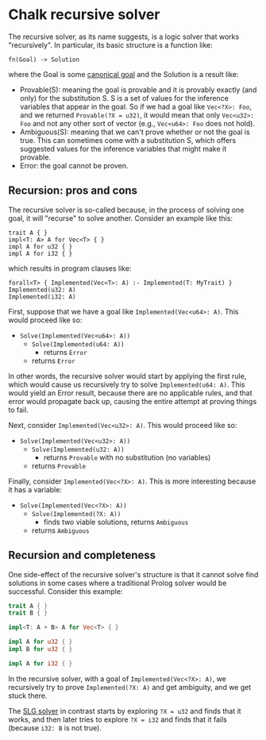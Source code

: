 # Chalk recursive solver

The recursive solver, as its name suggests, is a logic solver that works
"recursively". In particular, its basic structure is a function like:

```rust,ignore
fn(Goal) -> Solution
```

where the Goal is some [canonical goal](./canonical_queries.md) and
the Solution is a result like:

* Provable(S): meaning the goal is provable and it is provably exactly (and
  only) for the substitution S. S is a set of values for the inference variables
  that appear in the goal. So if we had a goal like `Vec<?X>: Foo`, and we
  returned `Provable(?X = u32)`, it would mean that only `Vec<u32>: Foo` and not
  any other sort of vector (e.g., `Vec<u64>: Foo` does not hold).
* Ambiguous(S): meaning that we can't prove whether or not the goal is true.
  This can sometimes come with a substitution S, which offers suggested values
  for the inference variables that might make it provable.
* Error: the goal cannot be proven.

## Recursion: pros and cons

The recursive solver is so-called because, in the process of solving one goal,
it will "recurse" to solve another. Consider an example like this:

```rust,ignore
trait A { }
impl<T: A> A for Vec<T> { }
impl A for u32 { }
impl A for i32 { }
```

which results in program clauses like:

```notrust
forall<T> { Implemented(Vec<T>: A) :- Implemented(T: MyTrait) }
Implemented(u32: A)
Implemented(i32: A)
```

First, suppose that we have a goal like `Implemented(Vec<u64>: A)`. This would
proceed like so:

* `Solve(Implemented(Vec<u64>: A))`
    * `Solve(Implemented(u64: A))`
        * returns `Error`
    * returns `Error`

In other words, the recursive solver would start by applying the first rule,
which would cause us recursively try to solve `Implemented(u64: A)`. This would
yield an Error result, because there are no applicable rules, and that error
would propagate back up, causing the entire attempt at proving things to fail.

Next, consider `Implemented(Vec<u32>: A)`. This would proceed like so:

* `Solve(Implemented(Vec<u32>: A))`
    * `Solve(Implemented(u32: A))`
        * returns `Provable` with no substitution (no variables)
    * returns `Provable`

Finally, consider `Implemented(Vec<?X>: A)`. This is more interesting because it
has a variable:

* `Solve(Implemented(Vec<?X>: A))`
    * `Solve(Implemented(?X: A))`
        * finds two viable solutions, returns `Ambiguous`
    * returns `Ambiguous`

## Recursion and completeness

One side-effect of the recursive solver's structure is that it
cannot solve find solutions in some cases where a traditional
Prolog solver would be successful. Consider this example:

```rust
trait A { }
trait B { }

impl<T: A + B> A for Vec<T> { }

impl A for u32 { }
impl B for u32 { }

impl A for i32 { }
```

In the recursive solver, with a goal of `Implemented(Vec<?X>: A)`, we
recursively try to prove `Implemented(?X: A)` and get ambiguity, and we get
stuck there.

The [SLG solver] in contrast starts by exploring `?X = u32` and finds
that it works, and then later tries to explore `?X = i32` and finds that it
fails (because `i32: B` is not true).

[SLG solver]: ./engine.md